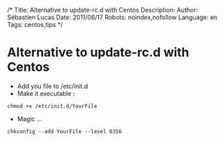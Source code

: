 /*
Title: Alternative to update-rc.d with Centos
Description: 
Author: Sébastien Lucas
Date: 2011/06/17
Robots: noindex,nofollow
Language: en
Tags: centos,tips
*/
# Alternative to update-rc.d with Centos

*	Add you file to /etc/init.d
*	Make it executable : 

```
chmod +x /etc/init.d/YourFile
```
*	Magic ...

```
chkconfig --add YourFile --level 0356 
```







